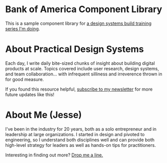 # Bank of America Component Library

This is a sample component library for [a design systems build training series I'm doing](https://practicaldesignsystems.com/daily/let-s-build-a-design-system/).

# About Practical Design Systems 

Each day, I write daily bite-sized chunks of insight about building digital products at scale. Topics covered include user research, design systems, and team collaboration... with infrequent silliness and irreverence thrown in for good measure.

If you found this resource helpful, [subscribe to my newsletter](https://practicaldesignsystems.com/daily/) for more future updates like this!

# About Me (Jesse)

I've been in the industry for 20 years, both as a solo entrepreneur and in leadership at large organizations. I started in design and pivoted to engineering, so I understand both disciplines well and can provide both high-level strategy for leaders as well as hands-on tips for practitioners.

Interesting in finding out more? [Drop me a line.](https://linkedin.com/in/plasticmind/)
